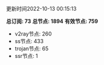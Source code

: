 更新时间2022-10-13 00:15:13

**总订阅: 73**
**总节点: 1894**
**有效节点: 759**
- v2ray节点: 260
- ss节点: 433
- trojan节点: 65
- ssr节点: 1
